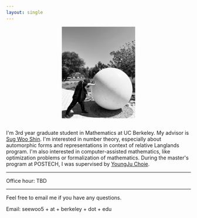 ```yaml
---
layout: single
---
```


<figure>
<div style="text-align: center; margin-bottom: 2em">
<img src="assets/profile.jpeg" width="200" title="at Stanford"/>
</div>
</figure>


I'm 3rd year graduate student in Mathematics at UC Berkeley. My advisor is [Sug Woo Shin](https://math.berkeley.edu/~swshin/).
I'm interested in number theory, especially about automorphic forms and representations in context of relative Langlands program.
I'm also interested in computer-assisted mathematics, like optimization problems or formalization of mathematics.
During the master's program at POSTECH, I was supervised by [YoungJu Choie](https://yjchoie.postech.ac.kr/).

---

Office hour: TBD

---

Feel free to email me if you have any questions.

Email: seewoo5 + at + berkeley + dot + edu